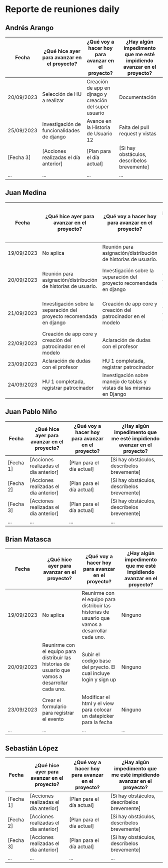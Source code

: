 # Reporte de reuniones daily

## Andrés Arango 

| Fecha       | ¿Qué hice ayer para avanzar en el proyecto? | ¿Qué voy a hacer hoy para avanzar en el proyecto? | ¿Hay algún impedimento que me esté impidiendo avanzar en el proyecto? |
|-------------|-------------------------------------------|----------------------------------------------------|-----------------------------------------------------------------------|
| 20/09/2023   | Selección de HU a realizar      | Creación de app en djnago y creación del super usuario                         | Documentación                          |
| 25/09/2023   | Investigación de funcionalidades de django      | Avance en la Historia de Usuario 12                         | Falta del pull request y vistas                          |
| [Fecha 3]   | [Acciones realizadas el día anterior]      | [Plan para el día actual]                         | [Si hay obstáculos, descríbelos brevemente]                          |
| ...         | ...                                       | ...                                                | ...                                                                   |

## Juan Medina

| Fecha       | ¿Qué hice ayer para avanzar en el proyecto? | ¿Qué voy a hacer hoy para avanzar en el proyecto? | ¿Hay algún impedimento que me esté impidiendo avanzar en el proyecto? |
|-------------|-------------------------------------------|----------------------------------------------------|-----------------------------------------------------------------------|
| 19/09/2023   | No aplica      | Reunión para asignación/distribución de historias de usuario.                 | Ninguno                          |
| 20/09/2023   | Reunión para asignación/distribución de historias de usuario.      | Investigación sobre la separación del proyecto recomendada en django          | Dudas sobre cómo debería estar separado el proyecto.                          |
| 21/09/2023   |  Investigación sobre la separación del proyecto recomendada en django | Creación de app core y creación del patrocinador en el modelo       | Dudas sobre cómo debería estar separado el proyecto.                          |
| 22/09/2023        | Creación de app core y creación del patrocinador en el modelo   | Aclaración de dudas con el profesor           | Ninguno      |
| 23/09/2023 | Aclaración de dudas con el profesor | HU 1 completada, registrar patrocinador | Ninguno |
| 24/09/2023 | HU 1 completada, registrar patrocinador | Investigación sobre manejo de tablas y vistas de las mismas en Django | Ninguno |

## Juan Pablo Niño

| Fecha       | ¿Qué hice ayer para avanzar en el proyecto? | ¿Qué voy a hacer hoy para avanzar en el proyecto? | ¿Hay algún impedimento que me esté impidiendo avanzar en el proyecto? |
|-------------|-------------------------------------------|----------------------------------------------------|-----------------------------------------------------------------------|
| [Fecha 1]   | [Acciones realizadas el día anterior]      | [Plan para el día actual]                         | [Si hay obstáculos, descríbelos brevemente]                          |
| [Fecha 2]   | [Acciones realizadas el día anterior]      | [Plan para el día actual]                         | [Si hay obstáculos, descríbelos brevemente]                          |
| [Fecha 3]   | [Acciones realizadas el día anterior]      | [Plan para el día actual]                         | [Si hay obstáculos, descríbelos brevemente]                          |
| ...         | ...                                       | ...                                                | ...                                                                   |
## Brian Matasca

| Fecha       | ¿Qué hice ayer para avanzar en el proyecto? | ¿Qué voy a hacer hoy para avanzar en el proyecto? | ¿Hay algún impedimento que me esté impidiendo avanzar en el proyecto? |
|-------------|-------------------------------------------|----------------------------------------------------|-----------------------------------------------------------------------|
| 19/09/2023   | No aplica | Reunirme con el equipo para distribuir las historias de usuario que vamos a desarrollar cada uno. | Ninguno |
| 20/09/2023   | Reunirme con el equipo para distribuir las historias de usuario que vamos a desarrollar cada uno. | Subir el codigo base del pryecto. El cual incluye login y sign up | Ninguno |
| 23/09/2023   | Crear el formulario para registrar el evento | Modificar el html y el view para colocar un datepicker para la fecha | Ninguno |
| ...         | ...                                       | ...                                                | ...                                                                   |
## Sebastián López

| Fecha       | ¿Qué hice ayer para avanzar en el proyecto? | ¿Qué voy a hacer hoy para avanzar en el proyecto? | ¿Hay algún impedimento que me esté impidiendo avanzar en el proyecto? |
|-------------|-------------------------------------------|----------------------------------------------------|-----------------------------------------------------------------------|
| [Fecha 1]   | [Acciones realizadas el día anterior]      | [Plan para el día actual]                         | [Si hay obstáculos, descríbelos brevemente]                          |
| [Fecha 2]   | [Acciones realizadas el día anterior]      | [Plan para el día actual]                         | [Si hay obstáculos, descríbelos brevemente]                          |
| [Fecha 3]   | [Acciones realizadas el día anterior]      | [Plan para el día actual]                         | [Si hay obstáculos, descríbelos brevemente]                          |
| ...         | ...                                       | ...                                                | ...                                                                   |
